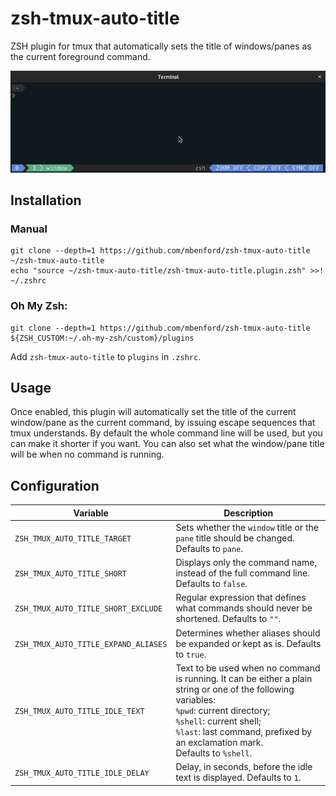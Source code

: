 # zsh-tmux-auto-title

ZSH plugin for tmux that automatically sets the title of windows/panes as the current foreground command.

![zsh-tmux-auto-title](zsh-tmux-auto-title.gif)

## Installation

### Manual

```
git clone --depth=1 https://github.com/mbenford/zsh-tmux-auto-title ~/zsh-tmux-auto-title
echo "source ~/zsh-tmux-auto-title/zsh-tmux-auto-title.plugin.zsh" >>! ~/.zshrc
```

### Oh My Zsh:

```
git clone --depth=1 https://github.com/mbenford/zsh-tmux-auto-title ${ZSH_CUSTOM:~/.oh-my-zsh/custom}/plugins
```

Add `zsh-tmux-auto-title` to `plugins` in `.zshrc`.

## Usage

Once enabled, this plugin will automatically set the title of the current window/pane as the current command, by issuing escape sequences that tmux understands. By default the whole command line will be used, but you can make it shorter if you want. You can also set what the window/pane title will be when no command is running.

## Configuration

| Variable | Description |
|-|-|
| `ZSH_TMUX_AUTO_TITLE_TARGET` | Sets whether the `window` title or the `pane` title should be changed. Defaults to `pane`. |
| `ZSH_TMUX_AUTO_TITLE_SHORT` | Displays only the command name, instead of the full command line. Defaults to `false`. |
| `ZSH_TMUX_AUTO_TITLE_SHORT_EXCLUDE` | Regular expression that defines what commands should never be shortened. Defaults to `""`. |
| `ZSH_TMUX_AUTO_TITLE_EXPAND_ALIASES` | Determines whether aliases should be expanded or kept as is. Defaults to `true`. |
| `ZSH_TMUX_AUTO_TITLE_IDLE_TEXT` | Text to be used when no command is running. It can be either a plain string or one of the following variables: <br>`%pwd`: current directory; <br>`%shell`: current shell;<br>`%last`: last command, prefixed by an exclamation mark.<br>Defaults to `%shell`. |
| `ZSH_TMUX_AUTO_TITLE_IDLE_DELAY` | Delay, in seconds, before the idle text is displayed. Defaults to `1`. |